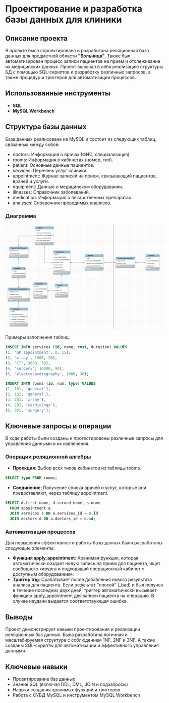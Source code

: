 # **Проектирование и разработка базы данных для клиники**

## **Описание проекта**

В проекте была спроектирована и разработана реляционная база данных для предметной области **"Больница"**. Также был автоматизирован процесс записи пациентов на прием и отслеживание их медицинских данных. Проект включал в себя реализацию структуры БД с помощью SQL-скриптов и разработку различных запросов, а также процедур и триггеров для автоматизации процессов.

## **Использованные инструменты**

* **SQL**   
* **MySQL Workbench**

## **Структура базы данных**

База данных реализована на MySQL и состоит из следующих таблиц, связанных между собой:

* doctors: Информация о врачах (ФИО, специализация).  
* rooms: Информация о кабинетах (номер, тип).  
* patient: Основные данные пациентов.  
* services: Перечень услуг клиники.  
* appointment: Журнал записей на прием, связывающий пациентов, врачей и услуги.  
* equipment: Данные о медицинском оборудовании.  
* illnesses: Справочник заболеваний.  
* medication: Информация о лекарственных препаратах.  
* analyses: Справочник проводимых анализов.

### **Диаграмма**
![img.png](images/img.png)

Примеры заполнения таблиц:
```sql
INSERT INTO services (id, name, cost, duration) VALUES
(1, 'GP appointment', 0, 15),
(2, 'x-ray', 1500, 20),
(3, 'CT', 3000, 30),
(4, 'surgery', 10000, 90),
(5, 'electrocardiography', 1000, 30);
```
```sql
INSERT INTO rooms (id, num, type) VALUES
(1, 101, 'general'),
(2, 102, 'general'),
(3, 201, 'x-ray'),
(4, 202, 'cardiology'),
(5, 301, 'surgery');
```

## **Ключевые запросы и операции**

В ходе работы были созданы и протестированы различные запросы для управления данными и их извлечения.

### **Операции реляционной алгебры**

* **Проекция**: Выбор всех типов кабинетов из таблицы rooms.  

```sql
SELECT type FROM rooms;
```

* **Соединение**: Получение списка врачей и услуг, которые они предоставляют, через таблицу appointment.  
```sql
SELECT d.first_name, d.second_name, s.name  
  FROM appointment a  
  JOIN services s ON a.services_id = s.id  
  JOIN doctors d ON a.doctors_id = d.id;
```
  

### **Автоматизация процессов**

Для повышения эффективности работы базы данных были разработаны следующие элементы:

* **Функция apply\_appointment**: Хранимая функция, которая автоматически создает новую запись на прием для пациента, ищет свободного хирурга и подходящий операционный кабинет с доступным оборудованием.  
* **Триггер trig**: Срабатывает после добавления нового результата анализа для пациента. Если результат "плохой" (\_bad) и был получен в течение последних двух дней, триггер автоматически вызывает функцию apply\_appointment для записи пациента на операцию. В случае неудачи выдается соответствующая ошибка.

## **Выводы**

Проект демонстрирует навыки проектирования и реализации реляционных баз данных. Была разработана логичная и масштабируемая структура с соблюдением 1NF, 2NF и 3NF. А также созданы SQL-скрипты для автоматизации и эффективного управления данными.

## **Ключевые навыки**

* Проектирование баз данных  
* Знание SQL (включая DDL, DML, JOIN и подзапросы)  
* Навыки создания хранимых функций и триггеров  
* Работа с СУБД MySQL и инструментом MySQL Workbench
